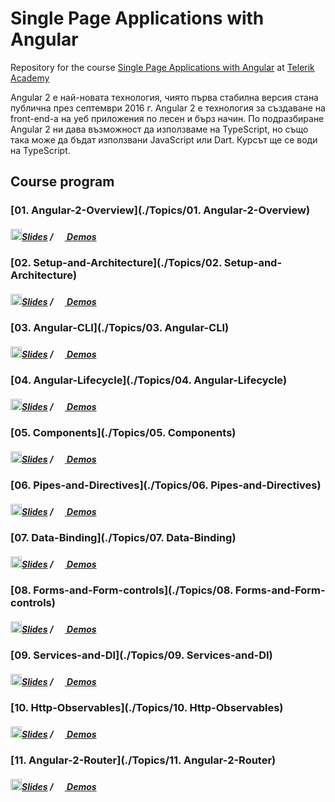 # Single Page Applications with Angular

Repository for the course [Single Page Applications with Angular](http://telerikacademy.com/Courses/Courses/Details/423) at [Telerik Academy](https://telerikacademy.com)

Angular 2 е най-новата технология, чиято първа стабилна версия стана публична през септември 2016 г. Angular 2 е технология за създаване на front-end-а на уеб приложения по лесен и бърз начин. По подразбиране Angular 2 ни дава възможност да използваме на TypeScript, но също така може да бъдат използвани JavaScript или Dart. Курсът ще се води на TypeScript.

## Course program

### [01. Angular-2-Overview](./Topics/01. Angular-2-Overview)
##### [<img src="https://raw.githubusercontent.com/TelerikAcademy/Common/master/icons/presentation.png" height="18"/>Slides](https://rawgit.com/TelerikAcademy/Single-Page-Applications-with-Angular/master/Topics/01.%20Angular-2-Overview/index.html) / [<img src="https://raw.githubusercontent.com/TelerikAcademy/Common/master/icons/code.png" height="15"> Demos](/Topics/01.%20Angular-2-Overview/demos)

### [02. Setup-and-Architecture](./Topics/02. Setup-and-Architecture)
##### [<img src="https://raw.githubusercontent.com/TelerikAcademy/Common/master/icons/presentation.png" height="18"/>Slides](https://rawgit.com/TelerikAcademy/Single-Page-Applications-with-Angular/master/Topics/02.%20Setup-and-Architecture/index.html) / [<img src="https://raw.githubusercontent.com/TelerikAcademy/Common/master/icons/code.png" height="15"> Demos](/Topics/02.%20Setup-and-Architecture/demos) 

### [03. Angular-CLI](./Topics/03. Angular-CLI)
##### [<img src="https://raw.githubusercontent.com/TelerikAcademy/Common/master/icons/presentation.png" height="18"/>Slides](https://rawgit.com/TelerikAcademy/Single-Page-Applications-with-Angular/master/Topics/03.%20Angular-CLI/index.html) / [<img src="https://raw.githubusercontent.com/TelerikAcademy/Common/master/icons/code.png" height="15"> Demos](/Topics/03.%20Angular-CLI/demos)

### [04. Angular-Lifecycle](./Topics/04. Angular-Lifecycle)
##### [<img src="https://raw.githubusercontent.com/TelerikAcademy/Common/master/icons/presentation.png" height="18"/>Slides](https://rawgit.com/TelerikAcademy/Single-Page-Applications-with-Angular/master/Topics/04.%20Angular-Lifecycle/index.html) / [<img src="https://raw.githubusercontent.com/TelerikAcademy/Common/master/icons/code.png" height="15"> Demos](/Topics/04.%20Angular-Lifecycle/demos)

### [05. Components](./Topics/05. Components)
##### [<img src="https://raw.githubusercontent.com/TelerikAcademy/Common/master/icons/presentation.png" height="18"/>Slides](https://rawgit.com/TelerikAcademy/Single-Page-Applications-with-Angular/master/Topics/05.%20Components/index.html) / [<img src="https://raw.githubusercontent.com/TelerikAcademy/Common/master/icons/code.png" height="15"> Demos](/Topics/05.%20Components/demos)

### [06. Pipes-and-Directives](./Topics/06. Pipes-and-Directives)
##### [<img src="https://raw.githubusercontent.com/TelerikAcademy/Common/master/icons/presentation.png" height="18"/>Slides](https://rawgit.com/TelerikAcademy/Single-Page-Applications-with-Angular/master/Topics/06.%20Pipes-and-Directives/index.html) / [<img src="https://raw.githubusercontent.com/TelerikAcademy/Common/master/icons/code.png" height="15"> Demos](/Topics/06.%20Pipes-and-Directives/demos)

### [07. Data-Binding](./Topics/07. Data-Binding)
##### [<img src="https://raw.githubusercontent.com/TelerikAcademy/Common/master/icons/presentation.png" height="18"/>Slides](https://rawgit.com/TelerikAcademy/Single-Page-Applications-with-Angular/master/Topics/07.%20Data-Binding/index.html) / [<img src="https://raw.githubusercontent.com/TelerikAcademy/Common/master/icons/code.png" height="15"> Demos](/Topics/07.%20Data-Binding/demos)

### [08. Forms-and-Form-controls](./Topics/08. Forms-and-Form-controls)
##### [<img src="https://raw.githubusercontent.com/TelerikAcademy/Common/master/icons/presentation.png" height="18"/>Slides](https://rawgit.com/TelerikAcademy/Single-Page-Applications-with-Angular/master/Topics/08.%20Forms-and-Form-controls/index.html) / [<img src="https://raw.githubusercontent.com/TelerikAcademy/Common/master/icons/code.png" height="15"> Demos](/Topics/08.%20Forms-and-Form-controls/demos)

### [09. Services-and-DI](./Topics/09. Services-and-DI)
##### [<img src="https://raw.githubusercontent.com/TelerikAcademy/Common/master/icons/presentation.png" height="18"/>Slides](https://rawgit.com/TelerikAcademy/Single-Page-Applications-with-Angular/master/Topics/09.%20Services-and-DI/index.html) / [<img src="https://raw.githubusercontent.com/TelerikAcademy/Common/master/icons/code.png" height="15"> Demos](/Topics/09.%20Services-and-DI/demos)

### [10. Http-Observables](./Topics/10. Http-Observables)
##### [<img src="https://raw.githubusercontent.com/TelerikAcademy/Common/master/icons/presentation.png" height="18"/>Slides](https://rawgit.com/TelerikAcademy/Single-Page-Applications-with-Angular/master/Topics/10.%20Http-Observables/index.html) / [<img src="https://raw.githubusercontent.com/TelerikAcademy/Common/master/icons/code.png" height="15"> Demos](/Topics/10.%20Http-Observables/demos)

### [11. Angular-2-Router](./Topics/11. Angular-2-Router)
##### [<img src="https://raw.githubusercontent.com/TelerikAcademy/Common/master/icons/presentation.png" height="18"/>Slides](https://rawgit.com/TelerikAcademy/Single-Page-Applications-with-Angular/master/Topics/11.%20Angular-2-Router/index.html) / [<img src="https://raw.githubusercontent.com/TelerikAcademy/Common/master/icons/code.png" height="15"> Demos](/Topics/11.%20Angular-2-Router/demos)